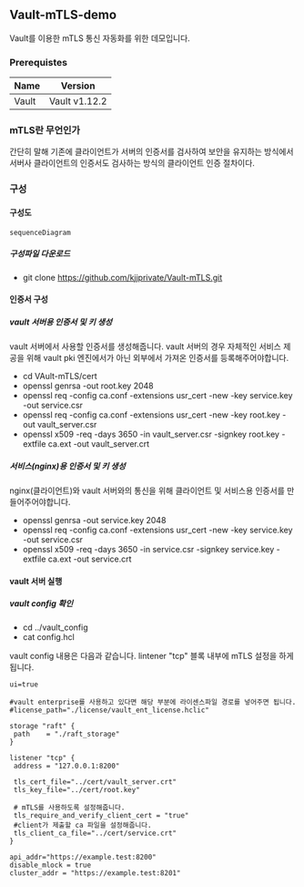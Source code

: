 ## Vault-mTLS-demo 
Vault를 이용한 mTLS 통신 자동화를 위한 데모입니다.

### Prerequistes

|Name|Version|
|---|---|
|Vault|Vault v1.12.2|


### mTLS란 무언인가
간단히 말해 기존에 클라이언트가 서버의 인증서를 검사하여 보안을 유지하는 방식에서 서버사 클라이언트의 인증서도 검사하는 방식의 클라이언트 인증 절차이다.


### 구성

#### 구성도
```mermaid
sequenceDiagram
```
##### 구성파일 다운로드
- git  clone https://github.com/kjjprivate/Vault-mTLS.git

#### 인증서 구성
##### vault 서버용 인증서 및 키 생성
vault 서버에서 사용할 인증서를 생성해줍니다. vault 서버의 경우 자체적인 서비스 제공을 위해 vault pki 엔진에서가 아닌 외부에서 가져온 인증서를 등록해주어야합니다.
- cd VAult-mTLS/cert
- openssl genrsa -out root.key 2048
- openssl req -config ca.conf -extensions usr_cert -new -key service.key -out service.csr
- openssl req -config ca.conf -extensions usr_cert -new -key root.key -out vault_server.csr            
- openssl x509 -req -days 3650 -in vault_server.csr -signkey root.key -extfile ca.ext -out vault_server.crt

##### 서비스(nginx)용 인증서 및 키 생성
nginx(클라이언트)와 vault 서버와의 통신을 위해 클라이언트 및 서비스용 인증서를 만들어주어야합니다.  
- openssl genrsa -out service.key 2048
- openssl req -config ca.conf -extensions usr_cert -new -key service.key -out service.csr
- openssl x509 -req -days 3650 -in service.csr -signkey service.key -extfile ca.ext -out service.crt

#### vault 서버 실행

##### vault config 확인
- cd ../vault_config
- cat config.hcl

vault config 내용은 다음과 같습니다.
lintener "tcp" 블록 내부에 mTLS 설정을 하게 됩니다.
```
ui=true

#vault enterprise를 사용하고 있다면 해당 부분에 라이센스파일 경로를 넣어주면 됩니다.
#license_path="./license/vault_ent_license.hclic"

storage "raft" {
 path    = "./raft_storage"
}

listener "tcp" {
 address = "127.0.0.1:8200"
 
 tls_cert_file="../cert/vault_server.crt"
 tls_key_file="../cert/root.key"

 # mTLS를 사용하도록 설정해줍니다.
 tls_require_and_verify_client_cert = "true"
 #client가 제출할 ca 파일을 설정해줍니다.
 tls_client_ca_file="../cert/service.crt"
}

api_addr="https://example.test:8200"
disable_mlock = true
cluster_addr = "https://example.test:8201"
```

